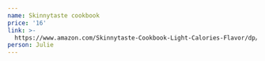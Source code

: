 ```yaml
---
name: Skinnytaste cookbook
price: '16'
link: >-
  https://www.amazon.com/Skinnytaste-Cookbook-Light-Calories-Flavor/dp/0385345623/ref=sr_1_3?keywords=skinnytaste&qid=1574738076&sr=8-3
person: Julie
---
```


